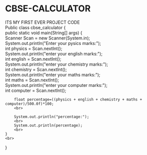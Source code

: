 # CBSE-CALCULATOR
ITS MY FIRST EVER PROJECT CODE 
<br>
Public class cbse_calculator {
<br>
    public static void main(String[] args) {
    <br>
        Scanner Scan = new Scanner(System.in);
        <br>
        System.out.println("Enter your pysics marks:");
        <br>
        int physics = Scan.nextInt();
        <br>
        System.out.println("enter your english marks:");
        <br>
        int english = Scan.nextInt();
        <br>
        System.out.println("enter your chemistry marks:");
        <br>
        int chemistry = Scan.nextInt();
        <br>
        System.out.println("enter your maths marks:");
        <br>
        int maths = Scan.nextInt();
        <br>
        System.out.println("enter your computer marks:");
        <br>
        int computer = Scan.nextInt();
        <br>

        float percentage=((physics + english + chemistry + maths + computer)/500.0f)*100;
        <br>

        System.out.println("percentage:");
        <br>
        System.out.println(percentage);
        <br>
    }
    <br>
}
